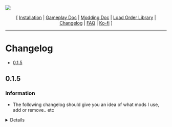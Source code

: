 ![](https://raw.githubusercontent.com/Oghma-Infinium/Ascalon/main/Media/Ascalon.webp)

<p align="center">
  [ <a href="">Installation</a> |
  <a href="https://github.com/Oghma-Infinium/Ascalon/blob/main/Documentation/Gameplay%20Documentation.md">Gameplay Doc</a> |
  <a href="https://github.com/Oghma-Infinium/Ascalon/blob/main/Documentation/Modding%20Documentation.md">Modding Doc</a> |
  <a href="">Load Order Library</a> |
  <a href="https://github.com/Oghma-Infinium/Ascalon/blob/main/CHANGELOG.md">Changelog</a> |
  <a href="https://github.com/Oghma-Infinium/Ascalon/blob/main/Documentation/FAQ.md">FAQ</a> |
  <a href="https://ko-fi.com/maelstrom_">Ko-fi</a> ]
</p>

---

# Changelog

- [0.1.5](#015)

## 0.1.5

### Information

 - The following changelog should give you an idea of what mods I use, add or remove.. etc

<Details>

 ### Initial List
 
 #### Main Menu

  - 10th Anniversary Loading Screen
  - Dragon's Dogma Main Menu OST - Coils of Light
  
 #### Audio
  
  - DDO Combat Music Project
  
  #### Gameplay
  
  - A Fortress Besieged Quest Improved Boss Fight
  - Don't Blind Me - Medium Full
  - Spell Mod Pack
  - Pawn Stars
  
  #### User Interface
  
  - HD HP - Custom GUI Textures/Icon Overhaul
  - Easy Clothing ID with HD Icons
  - Remove Screenshot Watermark
  - AgDrag
  
  #### Body
  
  - Cleaner Body Textures (Both Genders)
  - Mega Hair and Beards (2K)
  - Optimized Female Nude Mod <<<< NOT ENABLED
  
  #### Outfits
  
  - Alchemical Cloak - Clipping Fix
  - Sovereigns Mandle - Clipping Fix
  - Wyrm Hunt Mantle - Clipping Fix
 
  #### Remastering Dragon's Dogma - Armor Textures
  
  - LDK's Armory - Texture Improvements
  - Paladin's Mantle - 4K
  - Hellfire Armor - 4K
  - Diabolic Shield - 4K
  - Gran Soren Shield - 4K
  - Adventurer's Cloak - 4K
  
  #### Remastering Dragon's Dogma - Environment Textures
  
  - Gran Soren - 4K
  - Gransys Environment - 4K
  - Structure - 4K
  - Blighted Manse and Bluemoon Tower Crash Fix
  
  #### Weapon Textures
  
  - Billyro's Real Steel Trusty Sword
  - Real Steel Silver Rapier
  - Real Steel Greatsword
  - Real Steel Broadsword
  - Real Steel Two-Hander
  - Real Steel Iron Sword
  
  #### Optional Mods >>>> SEE README
  
  - Chainmail Textures - 6K <<< NOT ENABLED
  - Black Retextures for Armors <<< NOT ENABLED
  - Condemned Gore Cyclops on Gransys <<< NOT ENABLED
  
  #### Experimental Mods >>>> SEE MODDING DOCUMENTATION
  
  - DDDA dinput8 3.5.0 <<< NOT ENABLED
  - Greatsword MAX <<< NOT ENABLED
  - End Game Elemental Swords (1H) <<< NOT ENABLED
  - DDDA Tweak Templates <<< NOT ENABLED
  
  #### ENB
  
  - ENBSeries v.0.476
  - Rudy ENB (outdated?)

</Details>
  
  
